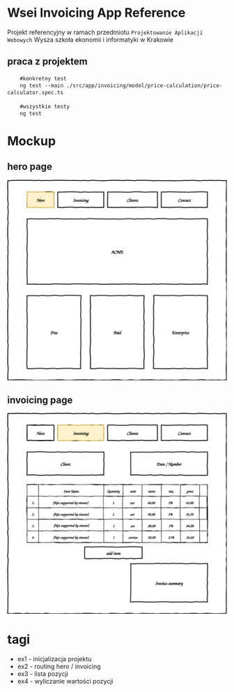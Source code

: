 # Wsei Invoicing App Reference

Projekt referencyjny w ramach przedmiotu ``Projektowanie Aplikacji Webowych`` Wysza szkoła ekonomii i informatyki w Krakowie

## praca z projektem

```
    #konkretny test
    ng test --main ./src/app/invoicing/model/price-calculation/price-calculator.spec.ts
    
    #wszystkie testy
    ng test
```


# Mockup
## hero page
![hero](docs/1-hero.svg "hero module")

## invoicing page
![hero](docs/2-invoicing.svg "invoicing module")


# tagi
* ex1 - inicjalizacja projektu
* ex2 - routing hero / invoicing
* ex3 - lista pozycji
* ex4 - wyliczanie wartości pozycji